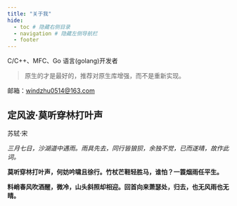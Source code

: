 ```yaml
---
title: "关于我"
hide:
  - toc # 隐藏右侧目录
  - navigation # 隐藏左侧导航栏
  - footer
---
```


C/C++、MFC、Go 语言(golang)开发者

> 原生的才是最好的，推荐对原生库增强，而不是重新实现。

邮箱：windzhu0514@163.com

## 定风波·莫听穿林打叶声

苏轼·宋

_三月七日，沙湖道中遇雨。雨具先去，同行皆狼狈，余独不觉，已而遂晴，故作此词。_

**莫听穿林打叶声，何妨吟啸且徐行。竹杖芒鞋轻胜马，谁怕？一蓑烟雨任平生。**

**料峭春风吹酒醒，微冷，山头斜照却相迎。回首向来萧瑟处，归去，也无风雨也无晴。**
